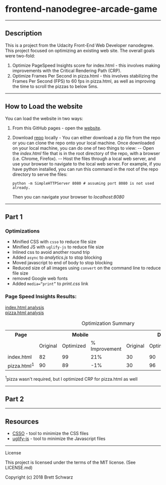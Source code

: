 
frontend-nanodegree-arcade-game
===============================
-----------
## Description

This is a project from the Udacity Front-End Web Developer nanodegree.  This project focused on optimizing an existing web site. The overall goals were two-fold:
1. Optimize PageSpeed Insights score for index.html - this involves making improvements with the Critical Rendering Path (CRP).
2. Optimize Frames Per Second in pizza.html - this involves stabilizing the Frames Per Second (FPS) to 60 fps in pizza.html, as well as improving the time to scroll the pizzas to below 5ms.

-----------
## How to Load the website

You can load the website in two ways:
1. From this GitHub pages - open the [website](https://bschwarz.github.io/frontend-nanodegree-mobile-portfolio/).
2. Download [repo](https://github.com/bschwarz/frontend-nanodegree-mobile-portfolio) locally - You can either download a zip file from the repo or you can clone the repo onto your local machine. Once downloaded on your local machine, you can do one of two things to view:
-- Open the *index.html* file that is in the root directory of the repo, with a browser (i.e. Chrome, Firefox).
-- Host the files through a local web server, and use your browser to navigate to the local web server. For example, if you have python installed, you can run this command in the root of the repo directory to serve the files: 

      ```
      python -m SimpleHTTPServer 8080 # assuming port 8080 is not used already.
      ```

   Then you can navigate your browser to *localhost:8080*

-------------
## Part 1

### Optimizations
-   Minified CSS with ```csso``` to reduce file size
-   Minified JS with ```uglify-js``` to reduce file size
-   Inlined css to avoid another round trip
-   Added ```async``` to *analytics.js* to stop blocking
-   Moved javascript to end of body to stop blocking
-   Reduced size of all images using ```convert``` on the command line to reduce file size
-   removed Google web fonts
-   Added ```media=“print”``` to *print.css* link

### Page Speed Insights Results:

[index.html analysis]( https://developers.google.com/speed/pagespeed/insights/?url=https%3A%2F%2Fbschwarz.github.io%2Ffrontend-nanodegree-mobile-portfolio%2F) 
<br/>
[pizza.html analysis](https://developers.google.com/speed/pagespeed/insights/?url=https%3A%2F%2Fbschwarz.github.io%2Ffrontend-nanodegree-mobile-portfolio%2Fviews%2Fpizza.html)
    

<table>
	 <caption>Optimization Summary</caption>
  <tr>
    <th>Page</th>
    <th colspan="3">Mobile</th>
    <th colspan="3">Desktop</th>
  </tr>
  <tr>
    <td></td>
    <td>Original</td>
    <td>Optimized</td>
    <td>% Improvement</td>
    <td>Original</td>
    <td>Optimized</td>
    <td>% Improvement</td>
  </tr>
  <tr>
    <td>index.html</td>
    <td>82</td>
    <td>99</td>
    <td>21%</td>
    <td>30</td>
    <td>90</td>
    <td>200%</td>
  </tr>
  <tr>
    <td>pizza.html<sup>1</sup></td>
    <td>90</td>
    <td>89</td>
    <td>-1%</td>
    <td>30</td>
    <td>96</td>
    <td>220%</td>
  </tr>
</table>
<sup>1</sup>pizza wasn't required, but I optimized CRP for pizza.html as well



--------
## Part 2

-------
## Resources
+ [CSSO](https://github.com/css/csso-cli) - tool to minimize the CSS files
+ [uglify-js](https://github.com/mishoo/UglifyJS2) - tool to minimize the Javascript files


-------
License

This project is licensed under the terms of the MIT license. (See LICENSE.md)

Copyright (c) 2018 Brett Schwarz